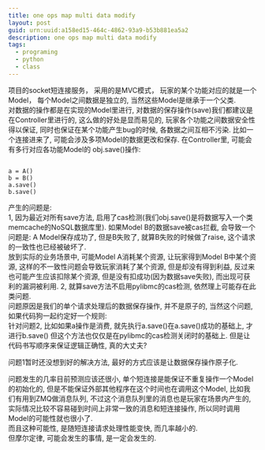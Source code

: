 ```yaml
---
title: one ops map multi data modify
layout: post
guid: urn:uuid:a158ed15-464c-4862-93a9-b53b881ea5a2
description: one ops map multi data modify
tags:
  - programing
  - python
  - class
---
```


  项目的socket短连接服务， 采用的是MVC模式， 玩家的某个功能对应的就是一个Model， 每个Model之间数据是独立的, 当然这些Model是继承于一个父类.  
  对数据的操作都是在实现的Model里进行,  对数据的保存操作(save)我们都建议是在Controller里进行的,  这么做的好处是显而易见的, 玩家各个功能之间数据安全性得以保证, 同时也保证在某个功能产生bug的时候,  各数据之间互相不污染. 
比如一个连接进来了, 可能会涉及多项Model的数据更改和保存. 在Controller里,  可能会有多行对应各功能Model的  obj.save()操作:  

<pre><code>
a = A()
b = B()
a.save()
b.save()
</code></pre>
产生的问题是:  
1,  因为最近对所有save方法, 启用了cas检测(我们obj.save()是将数据写入一个类memcache的NoSQL数据库里).  如果Model B的数据save被cas拦截, 会导致一个问题是:  A Model保存成功了, 但是B失败了, 就算B失败的时候做了raise,  这个请求的一致性也已经被破坏了.  
  放到实际的业务场景中,  可能Model A消耗某个资源, 让玩家得到Model B中某个资源, 这样的不一致性问题会导致玩家消耗了某个资源, 但是却没有得到利益, 反过来也可能产生应该扣除某个资源, 但是没有扣成功(因为数据save失败), 而出现可获利的漏洞被利用.
2,  就算save方法不启用pylibmc的cas检测,  依然理上可能存在此类问题.  
问题原因是我们的单个请求处理后的数据保存操作, 并不是原子的, 当然这个问题,  如果代码狗一起约定好一个规则:  
针对问题2, 比如如果a操作是消费, 就先执行a.save()在a.save()成功的基础上, 才进行b.save() 但这个方法也仅仅是在pylibmc的cas检测关闭时的基础上. 但是让代码书写顺序来保证逻辑正确性, 真的大丈夫?  

问题1暂时还没想到好的解决方法,  最好的方式应该是让数据保存操作原子化.

问题发生的几率目前预测应该还很小, 单个短连接是能保证不重复操作一个Model的初始化的, 但是不能保证外部其他程序在这个时间也在调用这个Model, 比如我们有用到ZMQ做消息队列, 不过这个消息队列里的消息也是玩家在场景内产生的, 实际情况比较不容易碰到时间上非常一致的消息和短连接操作, 所以同时调用Model的可能性就也很小了.    
而且这种可能性, 是随短连接请求处理性能变快, 而几率越小的.    
但摩尔定律, 可能会发生的事情, 是一定会发生的. 
